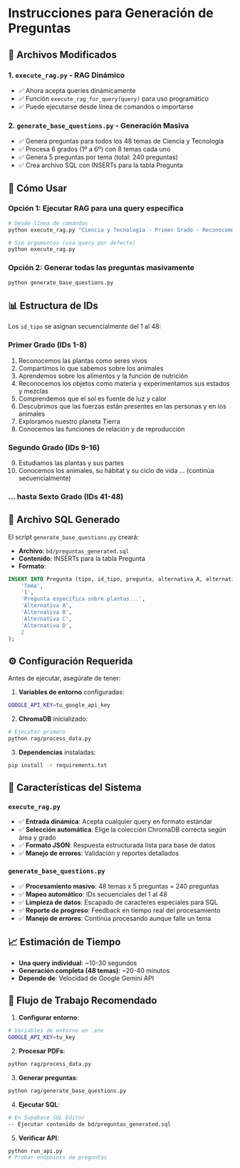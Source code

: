 # Instrucciones para Generación de Preguntas

## 📝 Archivos Modificados

### 1. `execute_rag.py` - RAG Dinámico
- ✅ Ahora acepta queries dinámicamente
- ✅ Función `execute_rag_for_query(query)` para uso programático
- ✅ Puede ejecutarse desde línea de comandos o importarse

### 2. `generate_base_questions.py` - Generación Masiva
- ✅ Genera preguntas para todos los 48 temas de Ciencia y Tecnología
- ✅ Procesa 6 grados (1º a 6º) con 8 temas cada uno
- ✅ Genera 5 preguntas por tema (total: 240 preguntas)
- ✅ Crea archivo SQL con INSERTs para la tabla Pregunta

## 🚀 Cómo Usar

### Opción 1: Ejecutar RAG para una query específica
```bash
# Desde línea de comandos
python execute_rag.py "Ciencia y Tecnología - Primer Grado - Reconocemos las plantas como seres vivos - 3 preguntas"

# Sin argumentos (usa query por defecto)
python execute_rag.py
```

### Opción 2: Generar todas las preguntas masivamente
```bash
python generate_base_questions.py
```

## 📊 Estructura de IDs

Los `id_tipo` se asignan secuencialmente del 1 al 48:

### Primer Grado (IDs 1-8)
1. Reconocemos las plantas como seres vivos
2. Compartimos lo que sabemos sobre los animales
3. Aprendemos sobre los alimentos y la función de nutrición
4. Reconocemos los objetos como materia y experimentamos sus estados y mezclas
5. Comprendemos que el sol es fuente de luz y calor
6. Descubrimos que las fuerzas están presentes en las personas y en los animales
7. Exploramos nuestro planeta Tierra
8. Conocemos las funciones de relación y de reproducción

### Segundo Grado (IDs 9-16)
9. Estudiamos las plantas y sus partes
10. Conocemos los animales, su hábitat y su ciclo de vida
... (continúa secuencialmente)

### ... hasta Sexto Grado (IDs 41-48)

## 📄 Archivo SQL Generado

El script `generate_base_questions.py` creará:
- **Archivo**: `bd/preguntas_generated.sql`
- **Contenido**: INSERTs para la tabla Pregunta
- **Formato**: 
```sql
INSERT INTO Pregunta (tipo, id_tipo, pregunta, alternativa_A, alternativa_B, alternativa_C, alternativa_D, alternativa_correcta) VALUES (
    'Tema',
    '1',
    'Pregunta específica sobre plantas...',
    'Alternativa A',
    'Alternativa B', 
    'Alternativa C',
    'Alternativa D',
    2
);
```

## ⚙️ Configuración Requerida

Antes de ejecutar, asegúrate de tener:

1. **Variables de entorno** configuradas:
```bash
GOOGLE_API_KEY=tu_google_api_key
```

2. **ChromaDB** inicializado:
```bash
# Ejecutar primero
python rag/process_data.py
```

3. **Dependencias** instaladas:
```bash
pip install -r requirements.txt
```

## 🎯 Características del Sistema

### `execute_rag.py`
- ✅ **Entrada dinámica**: Acepta cualquier query en formato estándar
- ✅ **Selección automática**: Elige la colección ChromaDB correcta según área y grado
- ✅ **Formato JSON**: Respuesta estructurada lista para base de datos
- ✅ **Manejo de errores**: Validación y reportes detallados

### `generate_base_questions.py`
- ✅ **Procesamiento masivo**: 48 temas x 5 preguntas = 240 preguntas
- ✅ **Mapeo automático**: IDs secuenciales del 1 al 48
- ✅ **Limpieza de datos**: Escapado de caracteres especiales para SQL
- ✅ **Reporte de progreso**: Feedback en tiempo real del procesamiento
- ✅ **Manejo de errores**: Continúa procesando aunque falle un tema

## 📈 Estimación de Tiempo

- **Una query individual**: ~10-30 segundos
- **Generación completa (48 temas)**: ~20-40 minutos
- **Depende de**: Velocidad de Google Gemini API

## 🔄 Flujo de Trabajo Recomendado

1. **Configurar entorno**:
```bash
# Variables de entorno en .env
GOOGLE_API_KEY=tu_key
```

2. **Procesar PDFs**:
```bash
python rag/process_data.py
```

3. **Generar preguntas**:
```bash
python rag/generate_base_questions.py
```

4. **Ejecutar SQL**:
```bash
# En Supabase SQL Editor
-- Ejecutar contenido de bd/preguntas_generated.sql
```

5. **Verificar API**:
```bash
python run_api.py
# Probar endpoints de preguntas
```
